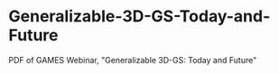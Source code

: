 # Generalizable-3D-GS-Today-and-Future
PDF of GAMES Webinar, "Generalizable 3D-GS: Today and Future"
